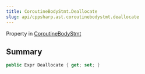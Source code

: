 ```yaml
---
title: CoroutineBodyStmt.Deallocate
slug: api/cppsharp.ast.coroutinebodystmt.deallocate
---
```

Property in [CoroutineBodyStmt](/api/cppsharp/ast/coroutinebodystmt)

## Summary



```csharp
public Expr Deallocate { get; set; }
```

